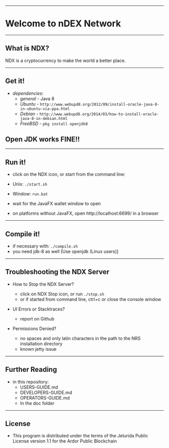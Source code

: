 ----
# Welcome to nDEX Network #

----
## What is NDX? ##
NDX is a cryptocurrency to make the world a better place.

----
## Get it! ##

  - *dependencies*:
    - *general* - Java 8
    - *Ubuntu* - `http://www.webupd8.org/2012/09/install-oracle-java-8-in-ubuntu-via-ppa.html`
    - *Debian* - `http://www.webupd8.org/2014/03/how-to-install-oracle-java-8-in-debian.html`
    - *FreeBSD* - `pkg install openjdk8`
## Open JDK works FINE!!
----
## Run it! ##

  - click on the NDX icon, or start from the command line:
  - Unix: `./start.sh`
  - Window: `run.bat`

  - wait for the JavaFX wallet window to open
  - on platforms without JavaFX, open http://localhost:6699/ in a browser

----
## Compile it! ##

  - if necessary with: `./compile.sh`
  - you need jdk-8 as well [Use openjdk (Linux users)]

----
## Troubleshooting the NDX Server ##

  - How to Stop the NDX Server?
    - click on NDX Stop icon, or run `./stop.sh`
    - or if started from command line, ctrl+c or close the console window

  - UI Errors or Stacktraces?
    - report on Github

  - Permissions Denied?
    - no spaces and only latin characters in the path to the NRS installation directory
    - known jetty issue

----
## Further Reading ##

  - in this repository:
    - USERS-GUIDE.md
    - DEVELOPERS-GUIDE.md
    - OPERATORS-GUIDE.md
    - In the doc folder

----

## License
* This program is distributed under the terms of the Jelurida Public License version 1.1 for the Ardor Public Blockchain 

